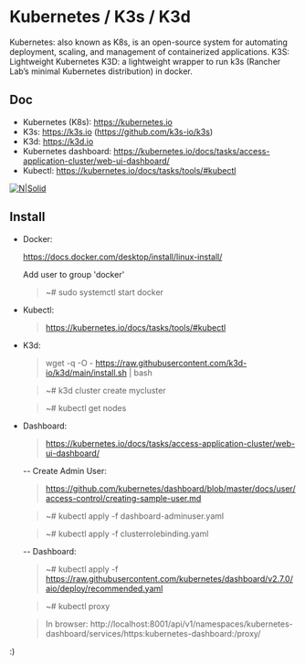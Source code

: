 # Kubernetes / K3s / K3d

Kubernetes: also known as K8s, is an open-source system for automating deployment,
scaling, and management of containerized applications.
K3S: Lightweight Kubernetes
K3D: a lightweight wrapper to run k3s (Rancher Lab’s minimal Kubernetes distribution) in docker.



## Doc

 - Kubernetes (K8s): https://kubernetes.io
 - K3s: https://k3s.io (https://github.com/k3s-io/k3s)
 - K3d: https://k3d.io
 - Kubernetes dashboard: https://kubernetes.io/docs/tasks/access-application-cluster/web-ui-dashboard/
 - Kubectl: https://kubernetes.io/docs/tasks/tools/#kubectl



[![N|Solid](https://k3s.io/img/how-it-works-k3s-revised.svg)](https://k3s.io)



## Install

 - Docker:

   https://docs.docker.com/desktop/install/linux-install/

   Add user to group 'docker'

   > ~# sudo systemctl start docker



 - Kubectl:

   > https://kubernetes.io/docs/tasks/tools/#kubectl



 - K3d:

   > wget -q -O - https://raw.githubusercontent.com/k3d-io/k3d/main/install.sh | bash

   > ~# k3d cluster create mycluster

   > ~# kubectl get nodes



 - Dashboard:

   > https://kubernetes.io/docs/tasks/access-application-cluster/web-ui-dashboard/



   -- Create Admin User:

   > https://github.com/kubernetes/dashboard/blob/master/docs/user/access-control/creating-sample-user.md

   > ~# kubectl apply -f dashboard-adminuser.yaml

   > ~# kubectl apply -f clusterrolebinding.yaml



   -- Dashboard:

   > ~# kubectl apply -f https://raw.githubusercontent.com/kubernetes/dashboard/v2.7.0/aio/deploy/recommended.yaml

   > ~# kubectl proxy

   > In browser: http://localhost:8001/api/v1/namespaces/kubernetes-dashboard/services/https:kubernetes-dashboard:/proxy/




:)
